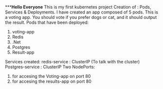 
*****Hello Everyone**
This is my first kubernetes project
Creation of :
Pods, Services & Deployments.
I have created an app composed of 5 pods.
This is a voting app. 
You should vote if you prefer dogs or cat, and it should output the result.
Pods that have been deployed:
1. voting-app
2. Redis
3. .Net
4. Postgres
5. Result-app

Services created:
redis-service : ClusterIP (To talk with the cluster)
Postgres-service : ClusterIP
Two NodePorts:
1. for accesing the Voting-app on port 80
2. for accesing the results-app on port 80
